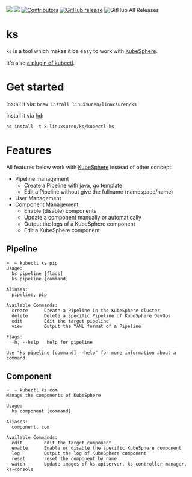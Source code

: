 [![](https://goreportcard.com/badge/linuxsuren/ks)](https://goreportcard.com/report/linuxsuren/ks)
[![](http://img.shields.io/badge/godoc-reference-5272B4.svg?style=flat-square)](https://godoc.org/github.com/linuxsuren/ks)
[![Contributors](https://img.shields.io/github/contributors/linuxsuren/ks.svg)](https://github.com/linuxsuren/ks/graphs/contributors)
[![GitHub release](https://img.shields.io/github/release/linuxsuren/ks.svg?label=release)](https://github.com/linuxsuren/ks/releases/latest)
![GitHub All Releases](https://img.shields.io/github/downloads/linuxsuren/ks/total)

# ks

`ks` is a tool which makes it be easy to work with [KubeSphere](https://github.com/kubsphere/kubesphere).

It's also [a plugin of kubectl](https://github.com/kubernetes-sigs/krew).

# Get started

Install it via: `brew install linuxsuren/linuxsuren/ks`

Install it via [hd](https://github.com/linuxsuren/http-downloader):

```
hd install -t 8 linuxsuren/ks/kubectl-ks
```

# Features

All features below work with [KubeSphere](https://github.com/kubsphere/kubesphere) instead of other concept.

* Pipeline management
  * Create a Pipeline with java, go template
  * Edit a Pipeline without give the fullname (namespace/name)
* User Management
* Component Management
  * Enable (disable) components
  * Update a component manually or automatically
  * Output the logs of a KubeSphere component
  * Edit a KubeSphere component

## Pipeline

```
➜  ~ kubectl ks pip
Usage:
  ks pipeline [flags]
  ks pipeline [command]

Aliases:
  pipeline, pip

Available Commands:
  create      Create a Pipeline in the KubeSphere cluster
  delete      Delete a specific Pipeline of KubeSphere DevOps
  edit        Edit the target pipeline
  view        Output the YAML format of a Pipeline

Flags:
  -h, --help   help for pipeline

Use "ks pipeline [command] --help" for more information about a command.
```

## Component

```
➜  ~ kubectl ks com
Manage the components of KubeSphere

Usage:
  ks component [command]

Aliases:
  component, com

Available Commands:
  edit        edit the target component
  enable      Enable or disable the specific KubeSphere component
  log         Output the log of KubeSphere component
  reset       reset the component by name
  watch       Update images of ks-apiserver, ks-controller-manager, ks-console
```
